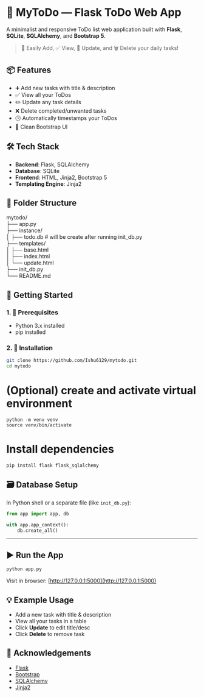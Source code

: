 # 🎯 MyToDo — Flask ToDo Web App

A minimalist and responsive ToDo list web application built with **Flask**, **SQLite**, **SQLAlchemy**, and **Bootstrap 5**.

> 🔧 Easily Add, ✅ View, 🔄 Update, and 🗑️ Delete your daily tasks!



## 📦 Features

- ➕ Add new tasks with title & description  
- ✅ View all your ToDos  
- ✏️ Update any task details  
- ❌ Delete completed/unwanted tasks  
- 🕒 Automatically timestamps your ToDos  
- 🎨 Clean Bootstrap UI  



## 🛠 Tech Stack

- **Backend**: Flask, SQLAlchemy  
- **Database**: SQLite  
- **Frontend**: HTML, Jinja2, Bootstrap 5  
- **Templating Engine**: Jinja2  



## 📂 Folder Structure



mytodo/<br>
├── app.py<br>
├── instance/<br>
│   ├── todo.db  # will be create after running init_db.py<br>
├── templates/<br>
│   ├── base.html<br>
│   ├── index.html<br>
│   └── update.html<br>
├── init_db.py<br>
└── README.md




## 🚀 Getting Started

### 1. 🧰 Prerequisites

- Python 3.x installed
- pip installed

### 2. 🔧 Installation

```bash
git clone https://github.com/Ishu6129/mytodo.git
cd mytodo
```
# (Optional) create and activate virtual environment
````
python -m venv venv
source venv/bin/activate
````
# Install dependencies
````
pip install flask flask_sqlalchemy
````



## 🗃️ Database Setup

In Python shell or a separate file (like `init_db.py`):

```python
from app import app, db

with app.app_context():
    db.create_all()
```

---

## ▶️ Run the App

```bash
python app.py
```

Visit in browser: [http://127.0.0.1:5000](http://127.0.0.1:5000)


## 💡 Example Usage

* Add a new task with title & description
* View all your tasks in a table
* Click **Update** to edit title/desc
* Click **Delete** to remove task

## 🙌 Acknowledgements

* [Flask](https://flask.palletsprojects.com/)
* [Bootstrap](https://getbootstrap.com/)
* [SQLAlchemy](https://www.sqlalchemy.org/)
* [Jinja2](https://jinja.palletsprojects.com/)

